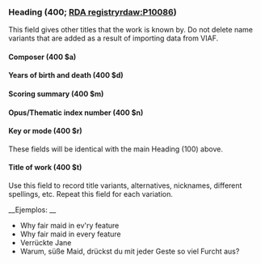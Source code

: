 ### Heading (400; [RDA registry](http://www.rdaregistry.info/Elements/w/#P10086)[rdaw:P10086](http://www.rdaregistry.info/Elements/w/#P10086))

This field gives other titles that the work is known by. Do not delete name variants that are added as a result of importing data from VIAF.

#### Composer (400 $a)

#### Years of birth and death (400 $d)

#### Scoring summary (400 $m)

#### Opus/Thematic index number (400 $n)

#### Key or mode (400 $r)

These fields will be identical with the main Heading (100) above.

#### Title of work (400 $t)

Use this field to record title variants, alternatives, nicknames, different spellings, etc. Repeat this field for each variation.

__Ejemplos: __
- Why fair maid in ev'ry feature
- Why fair maid in every feature
- Verrückte Jane
- Warum, süße Maid, drückst du mit jeder Geste so viel Furcht aus?
